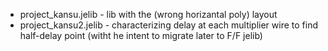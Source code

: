 * project_kansu.jelib - lib with the (wrong horizantal poly) layout
* project_kansu2.jelib - characterizing delay at each multiplier wire to find half-delay point (witht he intent to migrate later to F/F jelib)

